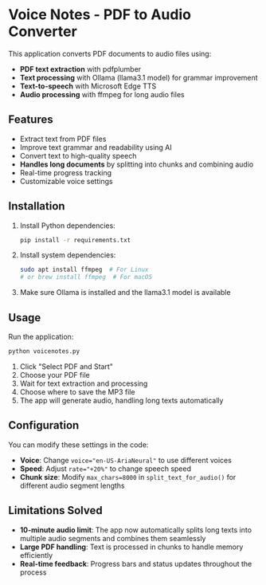 # Voice Notes - PDF to Audio Converter

This application converts PDF documents to audio files using:
- **PDF text extraction** with pdfplumber
- **Text processing** with Ollama (llama3.1 model) for grammar improvement
- **Text-to-speech** with Microsoft Edge TTS
- **Audio processing** with ffmpeg for long audio files

## Features

- Extract text from PDF files
- Improve text grammar and readability using AI
- Convert text to high-quality speech
- **Handles long documents** by splitting into chunks and combining audio
- Real-time progress tracking
- Customizable voice settings

## Installation

1. Install Python dependencies:
   ```bash
   pip install -r requirements.txt
   ```

2. Install system dependencies:
   ```bash
   sudo apt install ffmpeg  # For Linux
   # or brew install ffmpeg  # For macOS
   ```

3. Make sure Ollama is installed and the llama3.1 model is available

## Usage

Run the application:
```bash
python voicenotes.py
```

1. Click "Select PDF and Start"
2. Choose your PDF file
3. Wait for text extraction and processing
4. Choose where to save the MP3 file
5. The app will generate audio, handling long texts automatically

## Configuration

You can modify these settings in the code:
- **Voice**: Change `voice="en-US-AriaNeural"` to use different voices
- **Speed**: Adjust `rate="+20%"` to change speech speed
- **Chunk size**: Modify `max_chars=8000` in `split_text_for_audio()` for different audio segment lengths

## Limitations Solved

- **10-minute audio limit**: The app now automatically splits long texts into multiple audio segments and combines them seamlessly
- **Large PDF handling**: Text is processed in chunks to handle memory efficiently
- **Real-time feedback**: Progress bars and status updates throughout the process
